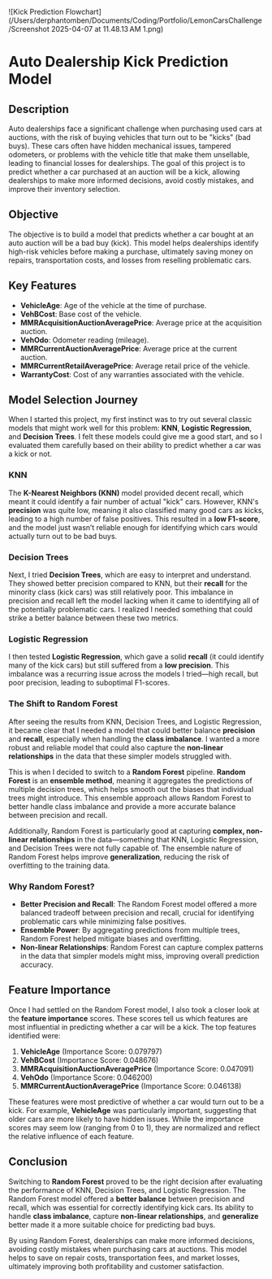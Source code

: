 
![Kick Prediction Flowchart](/Users/derphantomben/Documents/Coding/Portfolio/LemonCarsChallenge/Screenshot 2025-04-07 at 11.48.13 AM 1.png)

# Auto Dealership Kick Prediction Model

## Description

Auto dealerships face a significant challenge when purchasing used cars at auctions, with the risk of buying vehicles that turn out to be "kicks" (bad buys). These cars often have hidden mechanical issues, tampered odometers, or problems with the vehicle title that make them unsellable, leading to financial losses for dealerships. The goal of this project is to predict whether a car purchased at an auction will be a kick, allowing dealerships to make more informed decisions, avoid costly mistakes, and improve their inventory selection.

## Objective

The objective is to build a model that predicts whether a car bought at an auto auction will be a bad buy (kick). This model helps dealerships identify high-risk vehicles before making a purchase, ultimately saving money on repairs, transportation costs, and losses from reselling problematic cars.

## Key Features

- **VehicleAge**: Age of the vehicle at the time of purchase.
- **VehBCost**: Base cost of the vehicle.
- **MMRAcquisitionAuctionAveragePrice**: Average price at the acquisition auction.
- **VehOdo**: Odometer reading (mileage).
- **MMRCurrentAuctionAveragePrice**: Average price at the current auction.
- **MMRCurrentRetailAveragePrice**: Average retail price of the vehicle.
- **WarrantyCost**: Cost of any warranties associated with the vehicle.

## Model Selection Journey

When I started this project, my first instinct was to try out several classic models that might work well for this problem: **KNN**, **Logistic Regression**, and **Decision Trees**. I felt these models could give me a good start, and so I evaluated them carefully based on their ability to predict whether a car was a kick or not.

### KNN

The **K-Nearest Neighbors (KNN)** model provided decent recall, which meant it could identify a fair number of actual "kick" cars. However, KNN's **precision** was quite low, meaning it also classified many good cars as kicks, leading to a high number of false positives. This resulted in a **low F1-score**, and the model just wasn’t reliable enough for identifying which cars would actually turn out to be bad buys.

### Decision Trees

Next, I tried **Decision Trees**, which are easy to interpret and understand. They showed better precision compared to KNN, but their **recall** for the minority class (kick cars) was still relatively poor. This imbalance in precision and recall left the model lacking when it came to identifying all of the potentially problematic cars. I realized I needed something that could strike a better balance between these two metrics.

### Logistic Regression

I then tested **Logistic Regression**, which gave a solid **recall** (it could identify many of the kick cars) but still suffered from a **low precision**. This imbalance was a recurring issue across the models I tried—high recall, but poor precision, leading to suboptimal F1-scores.

### The Shift to Random Forest

After seeing the results from KNN, Decision Trees, and Logistic Regression, it became clear that I needed a model that could better balance **precision** and **recall**, especially when handling the **class imbalance**. I wanted a more robust and reliable model that could also capture the **non-linear relationships** in the data that these simpler models struggled with.

This is when I decided to switch to a **Random Forest** pipeline. **Random Forest** is an **ensemble method**, meaning it aggregates the predictions of multiple decision trees, which helps smooth out the biases that individual trees might introduce. This ensemble approach allows Random Forest to better handle class imbalance and provide a more accurate balance between precision and recall.

Additionally, Random Forest is particularly good at capturing **complex, non-linear relationships** in the data—something that KNN, Logistic Regression, and Decision Trees were not fully capable of. The ensemble nature of Random Forest helps improve **generalization**, reducing the risk of overfitting to the training data.

### Why Random Forest?

- **Better Precision and Recall**: The Random Forest model offered a more balanced tradeoff between precision and recall, crucial for identifying problematic cars while minimizing false positives.
- **Ensemble Power**: By aggregating predictions from multiple trees, Random Forest helped mitigate biases and overfitting.
- **Non-linear Relationships**: Random Forest can capture complex patterns in the data that simpler models might miss, improving overall prediction accuracy.

## Feature Importance

Once I had settled on the Random Forest model, I also took a closer look at the **feature importance** scores. These scores tell us which features are most influential in predicting whether a car will be a kick. The top features identified were:

1. **VehicleAge** (Importance Score: 0.079797)
2. **VehBCost** (Importance Score: 0.048676)
3. **MMRAcquisitionAuctionAveragePrice** (Importance Score: 0.047091)
4. **VehOdo** (Importance Score: 0.046200)
5. **MMRCurrentAuctionAveragePrice** (Importance Score: 0.046138)

These features were most predictive of whether a car would turn out to be a kick. For example, **VehicleAge** was particularly important, suggesting that older cars are more likely to have hidden issues. While the importance scores may seem low (ranging from 0 to 1), they are normalized and reflect the relative influence of each feature.

## Conclusion

Switching to **Random Forest** proved to be the right decision after evaluating the performance of KNN, Decision Trees, and Logistic Regression. The Random Forest model offered a **better balance** between precision and recall, which was essential for correctly identifying kick cars. Its ability to handle **class imbalance**, capture **non-linear relationships**, and **generalize** better made it a more suitable choice for predicting bad buys.

By using Random Forest, dealerships can make more informed decisions, avoiding costly mistakes when purchasing cars at auctions. This model helps to save on repair costs, transportation fees, and market losses, ultimately improving both profitability and customer satisfaction.
